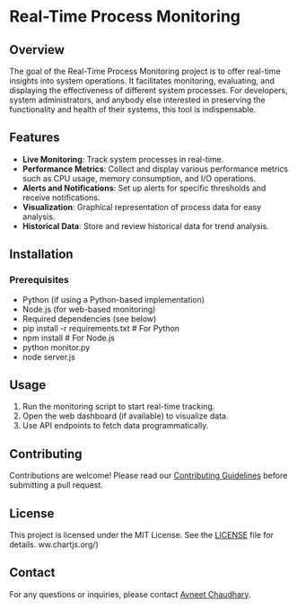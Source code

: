 # Real-Time Process Monitoring

## Overview

The goal of the Real-Time Process Monitoring project is to offer real-time insights into system operations. It facilitates monitoring, evaluating, and displaying the effectiveness of different system processes. For developers, system administrators, and anybody else interested in preserving the functionality and health of their systems, this tool is indispensable.

## Features

- **Live Monitoring**: Track system processes in real-time.
- **Performance Metrics**: Collect and display various performance metrics such as CPU usage, memory consumption, and I/O operations.
- **Alerts and Notifications**: Set up alerts for specific thresholds and receive notifications.
- **Visualization**: Graphical representation of process data for easy analysis.
- **Historical Data**: Store and review historical data for trend analysis.

## Installation

### Prerequisites

- Python (if using a Python-based implementation)
- Node.js (for web-based monitoring)
- Required dependencies (see below)
- pip install -r requirements.txt  # For Python  
- npm install  # For Node.js  
- python monitor.py
- node server.js



## Usage

1. Run the monitoring script to start real-time tracking.
2. Open the web dashboard (if available) to visualize data.
3. Use API endpoints to fetch data programmatically.

## Contributing

Contributions are welcome! Please read our [Contributing Guidelines](CONTRIBUTING.md) before submitting a pull request.

## License

This project is licensed under the MIT License. See the [LICENSE](LICENSE) file for details.
ww.chartjs.org/)

## Contact

For any questions or inquiries, please contact [Avneet Chaudhary](mailto:avneetchaudharycool9199@gmail.com).
